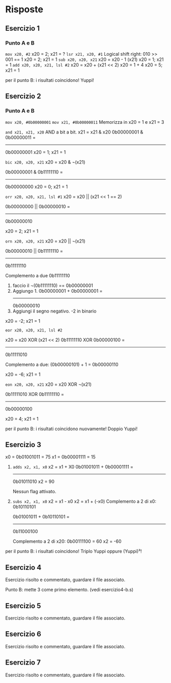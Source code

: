 # Risposte

## Esercizio 1

### Punto A e B
`mov x20, #2` 
x20 = 2; x21 = ?
`lsr x21, x20, #1`
Logical shift right:
010 >> 001 == 1
x20 = 2; x21 = 1
`sub x20, x20, x21` 
x20 = x20 - 1 (x21)
x20 = 1; x21 = 1
`add x20, x20, x21, lsl #2`
x20 = x20 + (x21 << 2)
x20 = 1 + 4
x20 = 5; x21 = 1

per il punto B: i risultati coincidono! Yuppi!

## Esercizio 2

### Punto A e B

`mov x20, #0b00000001`
`mov x21, #0b00000011` 
Memorizza in x20 = 1 e x21 = 3

`and x21, x21, x20` 
AND a bit a bit. x21 = x21 & x20
0b00000001 & 
0b00000011 =
____________
0b00000001
x20 = 1; x21 = 1

`bic x20, x20, x21` 
x20 = x20 & ¬(x21)

0b00000001 &
0b11111110 =
____________
0b00000000
x20 = 0; x21 = 1

`orr x20, x20, x21, lsl #1` 
x20 = x20 || (x21 << 1 == 2)

0b00000000 ||
0b00000010 =
____________
0b00000010

x20 = 2; x21 = 1

`orn x20, x20, x21` 
x20 = x20 || ¬(x21)

0b00000010 ||
0b11111110 =
____________
0b11111110

Complemento a due  0b11111110
1. faccio il ¬(0b11111110) == 0b00000001
2. Aggiungo 1. 
   0b00000001 +
   0b00000001 =
   ____________
   0b00000010
3. Aggiungi il segno negativo. -2 in binario

x20 = -2; x21 = 1

`eor x20, x20, x21, lsl #2` 

x20 = x20 XOR (x21 << 2)
0b11111110 XOR
0b00000100 =
______________
0b11111010

Complemento a due: (0b00000101) + 1 = 0b00000110

x20 = -6; x21 = 1

`eon x20, x20, x21`
x20 = x20 XOR ¬(x21)

0b11111010 XOR
0b11111110 =
______________
0b00000100

x20 = 4; x21 = 1

per il punto B: i risultati coincidono nuovamente! Doppio Yuppi!

## Esercizio 3

x0 = 0b01001011 = 75
x1 = 0b00001111 = 15

1. `adds x2, x1, x0`
   x2 = x1 + X0
   0b01001011 +
   0b00001111 =
   ____________
   0b01011010
   x2 = 90

   Nessun flag attivato.

2. `subs x2, x1, x0`
   x2 = x1 - x0
   x2 = x1 + (-x0)
   Complemento a 2 di x0: 0b10110101

   0b01001011 +
   0b10110101 =
   ____________
   0b11000100
   
   Complemento a 2 di x20: 0b00111100 = 60
   x2 = -60

per il punto B: i risultati coincidono! Triplo Yuppi oppure (Yuppi)³!



## Esercizio 4

Esercizio risolto e commentato, guardare il file associato.

Punto B: mette 3 come primo elemento. (vedi esercizio4-b.s) 

## Esercizio 5

Esercizio risolto e commentato, guardare il file associato.

## Esercizio 6

Esercizio risolto e commentato, guardare il file associato.

## Esercizio 7

Esercizio risolto e commentato, guardare il file associato.
